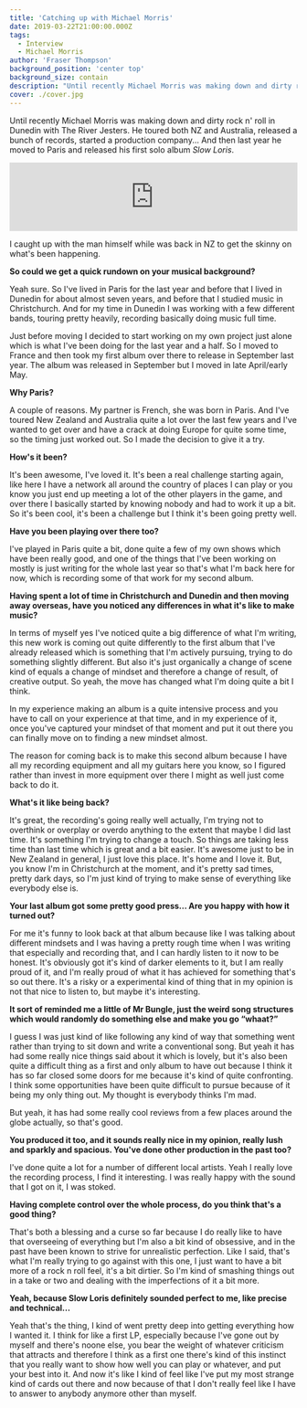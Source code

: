 ```yaml
---
title: 'Catching up with Michael Morris'
date: 2019-03-22T21:00:00.000Z
tags:
  - Interview
  - Michael Morris
author: 'Fraser Thompson'
background_position: 'center top'
background_size: contain
description: "Until recently Michael Morris was making down and dirty rock n' roll in Dunedin with The River Jesters. He toured both NZ and Australia, released a bunch of records, started a production company... And then last year he moved to Paris and released his first solo album *Slow Loris*. I caught up with the man himself while was back in NZ to get the skinny on what's been happening."
cover: ./cover.jpg
---
```


Until recently Michael Morris was making down and dirty rock n' roll in Dunedin with The River Jesters. He toured both NZ and Australia, released a bunch of records, started a production company... And then last year he moved to Paris and released his first solo album _Slow Loris_.

<p><iframe style="border: 0; width: 100%; height: 120px;" src="https://bandcamp.com/EmbeddedPlayer/album=555398865/size=large/bgcol=ffffff/linkcol=0687f5/tracklist=false/artwork=small/transparent=true/" seamless><a href="http://michaelmorrisnz.bandcamp.com/album/slow-loris">Slow Loris by Michael Morris NZ</a></iframe></p>

I caught up with the man himself while was back in NZ to get the skinny on what's been happening.

**So could we get a quick rundown on your musical background?**

Yeah sure. So I've lived in Paris for the last year and before that I lived in Dunedin for about almost seven years, and before that I studied music in Christchurch. And for my time in Dunedin I was working with a few different bands, touring pretty heavily, recording basically doing music full time.

Just before moving I decided to start working on my own project just alone which is what I've been doing for the last year and a half. So I moved to France and then took my first album over there to release in September last year. The album was released in September but I moved in late April/early May.

**Why Paris?**

A couple of reasons. My partner is French, she was born in Paris. And I've toured New Zealand and Australia quite a lot over the last few years and I've wanted to get over and have a crack at doing Europe for quite some time, so the timing just worked out. So I made the decision to give it a try.

**How's it been?**

It's been awesome, I've loved it. It's been a real challenge starting again, like here I have a network all around the country of places I can play or you know you just end up meeting a lot of the other players in the game, and over there I basically started by knowing nobody and had to work it up a bit. So it's been cool, it's been a challenge but I think it's been going pretty well.

**Have you been playing over there too?**

I've played in Paris quite a bit, done quite a few of my own shows which have been really good, and one of the things that I've been working on mostly is just writing for the whole last year so that's what I'm back here for now, which is recording some of that work for my second album.

**Having spent a lot of time in Christchurch and Dunedin and then moving away overseas, have you noticed any differences in what it's like to make music?**

In terms of myself yes I've noticed quite a big difference of what I'm writing, this new work is coming out quite differently to the first album that I've already released which is something that I'm actively pursuing, trying to do something slightly different. But also it's just organically a change of scene kind of equals a change of mindset and therefore a change of result, of creative output. So yeah, the move has changed what I'm doing quite a bit I think.

In my experience making an album is a quite intensive process and you have to call on your experience at that time, and in my experience of it, once you've captured your mindset of that moment and put it out there you can finally move on to finding a new mindset almost.

The reason for coming back is to make this second album because I have all my recording equipment and all my guitars here you know, so I figured rather than invest in more equipment over there I might as well just come back to do it.

**What's it like being back?**

It's great, the recording's going really well actually, I'm trying not to overthink or overplay or overdo anything to the extent that maybe I did last time. It's something I'm trying to change a touch. So things are taking less time than last time which is great and a bit easier. It's awesome just to be in New Zealand in general, I just love this place. It's home and I love it. But, you know I'm in Christchurch at the moment, and it's pretty sad times, pretty dark days, so I'm just kind of trying to make sense of everything like everybody else is.

**Your last album got some pretty good press... Are you happy with how it turned out?**

For me it's funny to look back at that album because like I was talking about different mindsets and I was having a pretty rough time when I was writing that especially and recording that, and I can hardly listen to it now to be honest. It's obviously got it's kind of darker elements to it, but I am really proud of it, and I'm really proud of what it has achieved for something that's so out there. It's a risky or a experimental kind of thing that in my opinion is not that nice to listen to, but maybe it's interesting.

**It sort of reminded me a little of Mr Bungle, just the weird song structures which would randomly do something else and make you go “whaat?”**

I guess I was just kind of like following any kind of way that something went rather than trying to sit down and write a conventional song. But yeah it has had some really nice things said about it which is lovely, but it's also been quite a difficult thing as a first and only album to have out because I think it has so far closed some doors for me because it's kind of quite confronting. I think some opportunities have been quite difficult to pursue because of it being my only thing out. My thought is everybody thinks I'm mad.

But yeah, it has had some really cool reviews from a few places around the globe actually, so that's good.

**You produced it too, and it sounds really nice in my opinion, really lush and sparkly and spacious. You've done other production in the past too?**

I've done quite a lot for a number of different local artists. Yeah I really love the recording process, I find it interesting. I was really happy with the sound that I got on it, I was stoked.

**Having complete control over the whole process, do you think that's a good thing?**

That's both a blessing and a curse so far because I do really like to have that overseeing of everything but I'm also a bit kind of obsessive, and in the past have been known to strive for unrealistic perfection. Like I said, that's what I'm really trying to go against with this one, I just want to have a bit more of a rock n roll feel, it's a bit dirtier. So I'm kind of smashing things out in a take or two and dealing with the imperfections of it a bit more.

**Yeah, because Slow Loris definitely sounded perfect to me, like precise and technical...**

Yeah that's the thing, I kind of went pretty deep into getting everything how I wanted it. I think for like a first LP, especially because I've gone out by myself and there's noone else, you bear the weight of whatever criticism that attracts and therefore I think as a first one there's kind of this instinct that you really want to show how well you can play or whatever, and put your best into it. And now it's like I kind of feel like I've put my most strange kind of cards out there and now because of that I don't really feel like I have to answer to anybody anymore other than myself.

